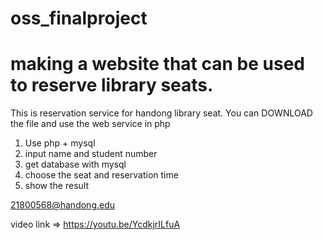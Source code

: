 # oss_finalproject

# making a website that can be used to reserve library seats.

This is reservation service for handong library seat.
You can DOWNLOAD the file and use the web service in php

1. Use php + mysql
2. input name and student number
3. get database with mysql
4. choose the seat and reservation time
5. show the result

21800568@handong.edu

video link => https://youtu.be/YcdkjrILfuA
